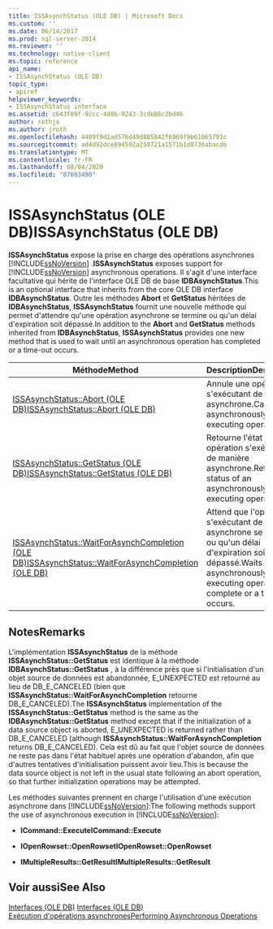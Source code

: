 ```yaml
---
title: ISSAsynchStatus (OLE DB) | Microsoft Docs
ms.custom: ''
ms.date: 06/14/2017
ms.prod: sql-server-2014
ms.reviewer: ''
ms.technology: native-client
ms.topic: reference
api_name:
- ISSAsynchStatus (OLE DB)
topic_type:
- apiref
helpviewer_keywords:
- ISSAsynchStatus interface
ms.assetid: c643f09f-9ccc-4d8b-9243-3cde86c2bd46
author: rothja
ms.author: jroth
ms.openlocfilehash: 4489f9d1ad576d49d885842f6969f9b61065791c
ms.sourcegitcommit: ad4d92dce894592a259721a1571b1d8736abacdb
ms.translationtype: MT
ms.contentlocale: fr-FR
ms.lasthandoff: 08/04/2020
ms.locfileid: "87603490"
---
```

# <a name="issasynchstatus-ole-db"></a><span data-ttu-id="cd667-102">ISSAsynchStatus (OLE DB)</span><span class="sxs-lookup"><span data-stu-id="cd667-102">ISSAsynchStatus (OLE DB)</span></span>
  <span data-ttu-id="cd667-103">**ISSAsynchStatus** expose la prise en charge des opérations asynchrones [!INCLUDE[ssNoVersion](../../includes/ssnoversion-md.md)] .</span><span class="sxs-lookup"><span data-stu-id="cd667-103">**ISSAsynchStatus** exposes support for [!INCLUDE[ssNoVersion](../../includes/ssnoversion-md.md)] asynchronous operations.</span></span> <span data-ttu-id="cd667-104">Il s'agit d'une interface facultative qui hérite de l'interface OLE DB de base **IDBAsynchStatus**.</span><span class="sxs-lookup"><span data-stu-id="cd667-104">This is an optional interface that inherits from the core OLE DB interface **IDBAsynchStatus**.</span></span> <span data-ttu-id="cd667-105">Outre les méthodes **Abort** et **GetStatus** héritées de **IDBAsynchStatus**, **ISSAsynchStatus** fournit une nouvelle méthode qui permet d'attendre qu'une opération asynchrone se termine ou qu'un délai d'expiration soit dépassé.</span><span class="sxs-lookup"><span data-stu-id="cd667-105">In addition to the **Abort** and **GetStatus** methods inherited from **IDBAsynchStatus**, **ISSAsynchStatus** provides one new method that is used to wait until an asynchronous operation has completed or a time-out occurs.</span></span>  
  
|<span data-ttu-id="cd667-106">Méthode</span><span class="sxs-lookup"><span data-stu-id="cd667-106">Method</span></span>|<span data-ttu-id="cd667-107">Description</span><span class="sxs-lookup"><span data-stu-id="cd667-107">Description</span></span>|  
|------------|-----------------|  
|[<span data-ttu-id="cd667-108">ISSAsynchStatus::Abort &#40;OLE DB&#41;</span><span class="sxs-lookup"><span data-stu-id="cd667-108">ISSAsynchStatus::Abort &#40;OLE DB&#41;</span></span>](issasynchstatus-abort-ole-db.md)|<span data-ttu-id="cd667-109">Annule une opération s'exécutant de manière asynchrone.</span><span class="sxs-lookup"><span data-stu-id="cd667-109">Cancels an asynchronously executing operation.</span></span>|  
|[<span data-ttu-id="cd667-110">ISSAsynchStatus::GetStatus &#40;OLE DB&#41;</span><span class="sxs-lookup"><span data-stu-id="cd667-110">ISSAsynchStatus::GetStatus &#40;OLE DB&#41;</span></span>](issasynchstatus-getstatus-ole-db.md)|<span data-ttu-id="cd667-111">Retourne l'état d'une opération s'exécutant de manière asynchrone.</span><span class="sxs-lookup"><span data-stu-id="cd667-111">Returns the status of an asynchronously executing operation.</span></span>|  
|[<span data-ttu-id="cd667-112">ISSAsynchStatus::WaitForAsynchCompletion &#40;OLE DB&#41;</span><span class="sxs-lookup"><span data-stu-id="cd667-112">ISSAsynchStatus::WaitForAsynchCompletion &#40;OLE DB&#41;</span></span>](issasynchstatus-waitforasynchcompletion-ole-db.md)|<span data-ttu-id="cd667-113">Attend que l'opération s'exécutant de façon asynchrone se termine ou qu'un délai d'expiration soit dépassé.</span><span class="sxs-lookup"><span data-stu-id="cd667-113">Waits until the asynchronously executing operation is complete or a time-out occurs.</span></span>|  
  
## <a name="remarks"></a><span data-ttu-id="cd667-114">Notes</span><span class="sxs-lookup"><span data-stu-id="cd667-114">Remarks</span></span>  
 <span data-ttu-id="cd667-115">L'implémentation **ISSAsynchStatus** de la méthode **ISSAsynchStatus::GetStatus** est identique à la méthode **IDBAsynchStatus::GetStatus** , à la différence près que si l'initialisation d'un objet source de données est abandonnée, E_UNEXPECTED est retourné au lieu de DB_E_CANCELED (bien que **ISSAsynchStatus::WaitForAsynchCompletion** retourne DB_E_CANCELED).</span><span class="sxs-lookup"><span data-stu-id="cd667-115">The **ISSAsynchStatus** implementation of the **ISSAsynchStatus::GetStatus** method is the same as the **IDBAsynchStatus::GetStatus** method except that if the initialization of a data source object is aborted, E_UNEXPECTED is returned rather than DB_E_CANCELED (although **ISSAsynchStatus::WaitForAsynchCompletion** returns DB_E_CANCELED).</span></span> <span data-ttu-id="cd667-116">Cela est dû au fait que l'objet source de données ne reste pas dans l'état habituel après une opération d'abandon, afin que d'autres tentatives d'initialisation puissent avoir lieu.</span><span class="sxs-lookup"><span data-stu-id="cd667-116">This is because the data source object is not left in the usual state following an abort operation, so that further initialization operations may be attempted.</span></span>  
  
 <span data-ttu-id="cd667-117">Les méthodes suivantes prennent en charge l'utilisation d'une exécution asynchrone dans [!INCLUDE[ssNoVersion](../../includes/ssnoversion-md.md)]:</span><span class="sxs-lookup"><span data-stu-id="cd667-117">The following methods support the use of asynchronous execution in [!INCLUDE[ssNoVersion](../../includes/ssnoversion-md.md)]:</span></span>  
  
-   <span data-ttu-id="cd667-118">**ICommand::Execute**</span><span class="sxs-lookup"><span data-stu-id="cd667-118">**ICommand::Execute**</span></span>  
  
-   <span data-ttu-id="cd667-119">**IOpenRowset::OpenRowset**</span><span class="sxs-lookup"><span data-stu-id="cd667-119">**IOpenRowset::OpenRowset**</span></span>  
  
-   <span data-ttu-id="cd667-120">**IMultipleResults::GetResult**</span><span class="sxs-lookup"><span data-stu-id="cd667-120">**IMultipleResults::GetResult**</span></span>  
  
## <a name="see-also"></a><span data-ttu-id="cd667-121">Voir aussi</span><span class="sxs-lookup"><span data-stu-id="cd667-121">See Also</span></span>  
 <span data-ttu-id="cd667-122">[Interfaces &#40;OLE DB&#41;](../../database-engine/dev-guide/interfaces-ole-db.md) </span><span class="sxs-lookup"><span data-stu-id="cd667-122">[Interfaces &#40;OLE DB&#41;](../../database-engine/dev-guide/interfaces-ole-db.md) </span></span>  
 [<span data-ttu-id="cd667-123">Exécution d'opérations asynchrones</span><span class="sxs-lookup"><span data-stu-id="cd667-123">Performing Asynchronous Operations</span></span>](../native-client/features/performing-asynchronous-operations.md)  
  
  
